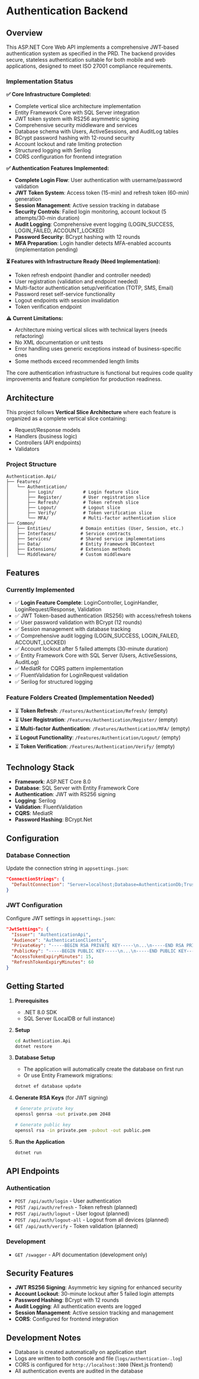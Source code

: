 # Authentication Backend

## Overview

This ASP.NET Core Web API implements a comprehensive JWT-based authentication system as specified in the PRD. The backend provides secure, stateless authentication suitable for both mobile and web applications, designed to meet ISO 27001 compliance requirements.

### Implementation Status

**✅ Core Infrastructure Completed:**
- Complete vertical slice architecture implementation
- Entity Framework Core with SQL Server integration
- JWT token system with RS256 asymmetric signing
- Comprehensive security middleware and services
- Database schema with Users, ActiveSessions, and AuditLog tables
- BCrypt password hashing with 12-round security
- Account lockout and rate limiting protection
- Structured logging with Serilog
- CORS configuration for frontend integration

**✅ Authentication Features Implemented:**
- **Complete Login Flow**: User authentication with username/password validation
- **JWT Token System**: Access token (15-min) and refresh token (60-min) generation  
- **Session Management**: Active session tracking in database
- **Security Controls**: Failed login monitoring, account lockout (5 attempts/30-min duration)
- **Audit Logging**: Comprehensive event logging (LOGIN_SUCCESS, LOGIN_FAILED, ACCOUNT_LOCKED)
- **Password Security**: BCrypt hashing with 12 rounds
- **MFA Preparation**: Login handler detects MFA-enabled accounts (implementation pending)

**⏳ Features with Infrastructure Ready (Need Implementation):**
- Token refresh endpoint (handler and controller needed)
- User registration (validation and endpoint needed)
- Multi-factor authentication setup/verification (TOTP, SMS, Email)
- Password reset self-service functionality  
- Logout endpoints with session invalidation
- Token verification endpoint

**⚠️ Current Limitations:**
- Architecture mixing vertical slices with technical layers (needs refactoring)
- No XML documentation or unit tests
- Error handling uses generic exceptions instead of business-specific ones
- Some methods exceed recommended length limits

The core authentication infrastructure is functional but requires code quality improvements and feature completion for production readiness.

## Architecture

This project follows **Vertical Slice Architecture** where each feature is organized as a complete vertical slice containing:
- Request/Response models
- Handlers (business logic)
- Controllers (API endpoints)
- Validators

### Project Structure

```
Authentication.Api/
├── Features/
│   └── Authentication/
│       ├── Login/           # Login feature slice
│       ├── Register/        # User registration slice
│       ├── Refresh/         # Token refresh slice
│       ├── Logout/          # Logout slice
│       ├── Verify/          # Token verification slice
│       └── MFA/             # Multi-factor authentication slice
├── Common/
│   ├── Entities/           # Domain entities (User, Session, etc.)
│   ├── Interfaces/         # Service contracts
│   ├── Services/           # Shared service implementations
│   ├── Data/               # Entity Framework DbContext
│   ├── Extensions/         # Extension methods
│   └── Middleware/         # Custom middleware
```

## Features

### Currently Implemented
- ✅ **Login Feature Complete**: LoginController, LoginHandler, LoginRequest/Response, Validation
- ✅ JWT Token-based authentication (RS256) with access/refresh tokens
- ✅ User password validation with BCrypt (12 rounds)
- ✅ Session management with database tracking
- ✅ Comprehensive audit logging (LOGIN_SUCCESS, LOGIN_FAILED, ACCOUNT_LOCKED)
- ✅ Account lockout after 5 failed attempts (30-minute duration)
- ✅ Entity Framework Core with SQL Server (Users, ActiveSessions, AuditLog)
- ✅ MediatR for CQRS pattern implementation
- ✅ FluentValidation for LoginRequest validation
- ✅ Serilog for structured logging

### Feature Folders Created (Implementation Needed)
- ⏳ **Token Refresh**: `/Features/Authentication/Refresh/` (empty)
- ⏳ **User Registration**: `/Features/Authentication/Register/` (empty)  
- ⏳ **Multi-factor Authentication**: `/Features/Authentication/MFA/` (empty)
- ⏳ **Logout Functionality**: `/Features/Authentication/Logout/` (empty)
- ⏳ **Token Verification**: `/Features/Authentication/Verify/` (empty)

## Technology Stack

- **Framework**: ASP.NET Core 8.0
- **Database**: SQL Server with Entity Framework Core
- **Authentication**: JWT with RS256 signing
- **Logging**: Serilog
- **Validation**: FluentValidation
- **CQRS**: MediatR
- **Password Hashing**: BCrypt.Net

## Configuration

### Database Connection
Update the connection string in `appsettings.json`:
```json
"ConnectionStrings": {
  "DefaultConnection": "Server=localhost;Database=AuthenticationDb;Trusted_Connection=true;TrustServerCertificate=true;"
}
```

### JWT Configuration
Configure JWT settings in `appsettings.json`:
```json
"JwtSettings": {
  "Issuer": "AuthenticationApi",
  "Audience": "AuthenticationClients",
  "PrivateKey": "-----BEGIN RSA PRIVATE KEY-----\n...\n-----END RSA PRIVATE KEY-----",
  "PublicKey": "-----BEGIN PUBLIC KEY-----\n...\n-----END PUBLIC KEY-----",
  "AccessTokenExpiryMinutes": 15,
  "RefreshTokenExpiryMinutes": 60
}
```

## Getting Started

1. **Prerequisites**
   - .NET 8.0 SDK
   - SQL Server (LocalDB or full instance)

2. **Setup**
   ```bash
   cd Authentication.Api
   dotnet restore
   ```

3. **Database Setup**
   - The application will automatically create the database on first run
   - Or use Entity Framework migrations:
   ```bash
   dotnet ef database update
   ```

4. **Generate RSA Keys** (for JWT signing)
   ```bash
   # Generate private key
   openssl genrsa -out private.pem 2048
   
   # Generate public key
   openssl rsa -in private.pem -pubout -out public.pem
   ```

5. **Run the Application**
   ```bash
   dotnet run
   ```

## API Endpoints

### Authentication
- `POST /api/auth/login` - User authentication
- `POST /api/auth/refresh` - Token refresh (planned)
- `POST /api/auth/logout` - User logout (planned)
- `POST /api/auth/logout-all` - Logout from all devices (planned)
- `GET /api/auth/verify` - Token validation (planned)

### Development
- `GET /swagger` - API documentation (development only)

## Security Features

- **JWT RS256 Signing**: Asymmetric key signing for enhanced security
- **Account Lockout**: 30-minute lockout after 5 failed login attempts
- **Password Hashing**: BCrypt with 12 rounds
- **Audit Logging**: All authentication events are logged
- **Session Management**: Active session tracking and management
- **CORS**: Configured for frontend integration

## Development Notes

- Database is created automatically on application start
- Logs are written to both console and file (`logs/authentication-.log`)
- CORS is configured for `http://localhost:3000` (Next.js frontend)
- All authentication events are audited in the database